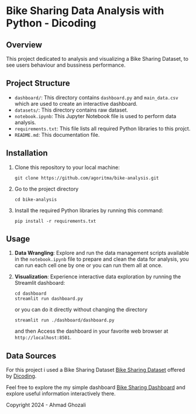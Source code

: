 # Bike Sharing Data Analysis with Python - Dicoding

## Overview
This project dedicated to analysis and visualizing a Bike Sharing Dataset, to see users behaviour and bussiness performance.

## Project Structure
- `dashboard/`: This directory contains `dashboard.py` and `main_data.csv` which are used to create an interactive dashboard.
- `datasets/`: This directory contains raw dataset.
- `notebook.ipynb`: This Jupyter Notebook file is used to perform data analysis.
- `requirements.txt`: This file lists all required Python libraries to this projct.
- `README.md`: This documentation file.

## Installation
1. Clone this repository to your local machine:
   ```
   git clone https://github.com/agoritma/bike-analysis.git
   ```
2. Go to the project directory
   ```
   cd bike-analysis
   ```
3. Install the required Python libraries by running this command:
   ```
   pip install -r requirements.txt
   ```

## Usage
1. **Data Wrangling**: Explore and run the data management scripts available in the `notebook.ipynb` file to prepare and clean the data for analysis, you can run each cell one by one or you can run them all at once.

2. **Visualization**: Experience interactive data exploration by running the Streamlit dashboard:
   ```
   cd dashboard
   streamlit run dashboard.py
   ```
   or you can do it directly without changing the directory
   ```
   streamlit run ./dashboard/dashboard.py
   ```
   and then Access the dashboard in your favorite web browser at `http://localhost:8501`.

## Data Sources
For this project i used a Bike Sharing Dataset [Bike Sharing Dataset](https://drive.google.com/file/d/1RaBmV6Q6FYWU4HWZs80Suqd7KQC34diQ/view) offered by [Dicoding](https://www.dicoding.com/).

Feel free to explore the my simple dashboard [Bike Sharing Dashboard](https://ahmadghozali-bike-sharing.streamlit.app/) and explore useful information interactively there.

Copyright 2024 - Ahmad Ghozali